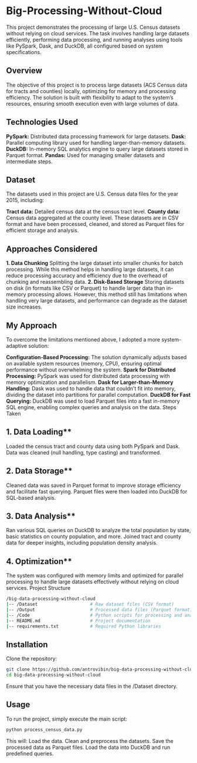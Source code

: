 # Big-Processing-Without-Cloud

This project demonstrates the processing of large U.S. Census datasets without relying on cloud services. The task involves handling large datasets efficiently, performing data processing, and running analyses using tools like PySpark, Dask, and DuckDB, all configured based on system specifications.

## Overview

The objective of this project is to process large datasets (ACS Census data for tracts and counties) locally, optimizing for memory and processing efficiency. The solution is built with flexibility to adapt to the system’s resources, ensuring smooth execution even with large volumes of data.

## Technologies Used

**PySpark:** Distributed data processing framework for large datasets.
**Dask:** Parallel computing library used for handling larger-than-memory datasets.
**DuckDB:** In-memory SQL analytics engine to query large datasets stored in Parquet format.
**Pandas:** Used for managing smaller datasets and intermediate steps.

## Dataset

The datasets used in this project are U.S. Census data files for the year 2015, including:

**Tract data:** Detailed census data at the census tract level.
**County data:** Census data aggregated at the county level.
These datasets are in CSV format and have been processed, cleaned, and stored as Parquet files for efficient storage and analysis.

## Approaches Considered

**1. Data Chunking**
Splitting the large dataset into smaller chunks for batch processing.
While this method helps in handling large datasets, it can reduce processing accuracy and efficiency due to the overhead of chunking and reassembling data.
**2. Disk-Based Storage**
Storing datasets on disk (in formats like CSV or Parquet) to handle larger data than in-memory processing allows.
However, this method still has limitations when handling very large datasets, and performance can degrade as the dataset size increases.

## My Approach

To overcome the limitations mentioned above, I adopted a more system-adaptive solution:

**Configuration-Based Processing:** The solution dynamically adjusts based on available system resources (memory, CPU), ensuring optimal performance without overwhelming the system.
**Spark for Distributed Processing:** PySpark was used for distributed data processing with memory optimization and parallelism.
**Dask for Larger-than-Memory Handling:** Dask was used to handle data that couldn't fit into memory, dividing the dataset into partitions for parallel computation.
**DuckDB for Fast Querying:** DuckDB was used to load Parquet files into a fast in-memory SQL engine, enabling complex queries and analysis on the data.
Steps Taken

## 1. Data Loading**
Loaded the census tract and county data using both PySpark and Dask.
Data was cleaned (null handling, type casting) and transformed.
## 2. Data Storage**
Cleaned data was saved in Parquet format to improve storage efficiency and facilitate fast querying.
Parquet files were then loaded into DuckDB for SQL-based analysis.
## 3. Data Analysis**
Ran various SQL queries on DuckDB to analyze the total population by state, basic statistics on county population, and more.
Joined tract and county data for deeper insights, including population density analysis.
## 4. Optimization**
The system was configured with memory limits and optimized for parallel processing to handle large datasets effectively without relying on cloud services.
Project Structure

```bash
/big-data-processing-without-cloud
|-- /Dataset                    # Raw dataset files (CSV format)
|-- /Output                     # Processed data files (Parquet format)
|-- /Code                       # Python scripts for processing and analysis
|-- README.md                   # Project documentation
|-- requirements.txt            # Required Python libraries
```
## Installation

Clone the repository:
```bash
git clone https://github.com/antrovibin/big-data-processing-without-cloud.git
cd big-data-processing-without-cloud
```

Ensure that you have the necessary data files in the /Dataset directory.

## Usage

To run the project, simply execute the main script:
```bash
python process_census_data.py
```
This will:
Load the data.
Clean and preprocess the datasets.
Save the processed data as Parquet files.
Load the data into DuckDB and run predefined queries.
